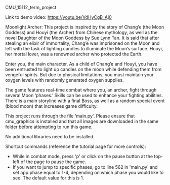 CMU_15112_term_project

Link to demo video: https://youtu.be/VdHyCgB_Aj0

Moonlight Archer:
This project is inspired by the story of Chang’e (the Moon Goddess) and 
Houyi (the Archer) from Chinese mythology, as well as the novel 
Daughter of the Moon Goddess by Sue Lynn Tan. It is said that after stealing an
elixir of immortality, Chang’e was imprisoned on the Moon and left with the task 
of lighting candles to illuminate the Moon’s surface. Houyi, her mortal lover, 
was a renowned archer who protected the Earth.

Enter you, the main character. As a child of Chang’e and Houyi, you have been 
entrusted to light up candles on the moon while defending them from vengeful 
spirits. But due to physical limitations, you must maintain your oxygen levels 
with randomly generated oxygen supplies.

The game features real-time combat where you, an archer, fight through 
several Moon ‘phases.’ Skills can be used to enhance your fighting abilities. 
There is a main storyline with a final Boss, as well as a random special 
event (blood moon) that increases game difficulty.

This project runs through the file 'main.py'. Please ensure that cmu_graphics is
installed and that all images are downloaded in the same folder before 
attempting to run this game.

No additional libraries need to be installed.

Shortcut commands (reference the tutorial page for more controls):
- While in combat mode, press 'p' or click on the pause button at the top-left
    of the page to pause the game.
- If you want to jump to specific phases, go to line 562 in 'main.py' and set
    app.phase equal to 1-4, depending on which phase you would like to see. The
    default value for this is 1.
